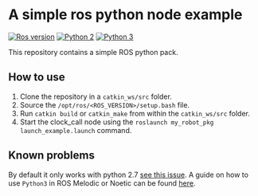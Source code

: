 # A simple ros python node example

[![Ros version](https://img.shields.io/badge/ROS%20version-Melodic-green)](https://wiki.ros.org/melodic)
[![Python 2](https://img.shields.io/badge/Python%202-2.7-brightgreen)](https://www.python.org/)
[![Python 3](https://img.shields.io/badge/Python%203-not%20supported-red)](https://www.python.org/)

This repository contains a simple ROS python pack.

## How to use

1. Clone the repository in a `catkin_ws/src` folder.
2. Source the `/opt/ros/<ROS_VERSION>/setup.bash` file.
3. Run `catkin build` or `catkin_make` from within the `catkin_ws/src` folder.
4. Start the clock_call node using the `roslaunch my_robot_pkg launch_example.launch` command.

## Known problems

By default it only works with python 2.7 [see this issue](https://stackoverflow.com/questions/54094876/ros-melodic-installation-with-python-3-only-and-without-messing-up-system-librar). A guide on how to use
`Python3` in ROS Melodic or Noetic can be found [here](https://wiki.ros.org/UsingPython3).
